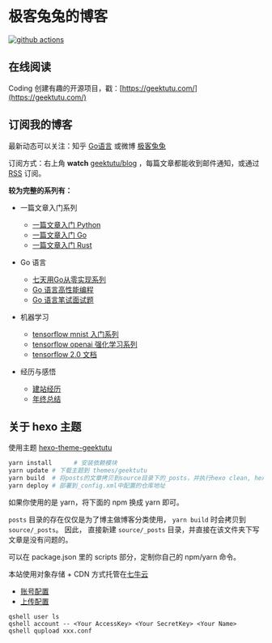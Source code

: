 # 极客兔兔的博客

[![github actions](https://github.com/geektutu/geektutu-blog/workflows/public%20blog/badge.svg)](https://github.com/geektutu/geektutu-blog/actions)
  
## 在线阅读

Coding 创建有趣的开源项目，戳：[https://geektutu.com/](https://geektutu.com/)

## 订阅我的博客

最新动态可以关注：知乎 [Go语言](https://www.zhihu.com/people/gzdaijie) 或微博 [极客兔兔](https://weibo.com/geektutu)

订阅方式：右上角 **watch** [geektutu/blog](https://github.com/geektutu/blog) ，每篇文章都能收到邮件通知，或通过 [RSS](https://geektutu.com/feed.xml) 订阅。

**较为完整的系列有：**

- 一篇文章入门系列
  - [一篇文章入门 Python](https://geektutu.com/post/quick-python.html)
  - [一篇文章入门 Go](https://geektutu.com/post/quick-golang.html)
  - [一篇文章入门 Rust](https://geektutu.com/post/quick-rust.html)

- Go 语言
  - [七天用Go从零实现系列](https://geektutu.com/post/gee.html)
  - [Go 语言高性能编程](https://geektutu.com/post/high-performance-go.html)
  - [Go 语言笔试面试题](https://geektutu.com/post/qa-golang.html)

- 机器学习
  - [tensorflow mnist 入门系列](https://geektutu.com/post/tensorflow-mnist-simplest.html)
  - [tensorflow openai 强化学习系列](https://geektutu.com/post/tensorflow2-gym-nn.html)
  - [tensorflow 2.0 文档](https://geektutu.com/post/tf2doc.html)
  
- 经历与感悟
  - [建站经历](https://geektutu.com/post/blog-experience-1.html)
  - [年终总结](https://geektutu.com/post/2020.html)

## 关于 hexo 主题

使用主题 [hexo-theme-geektutu](https://github.com/geektutu/hexo-theme-geektutu)

```bash
yarn install      # 安装依赖模块
yarn update # 下载主题到 themes/geektutu
yarn build  # 将posts的文章拷贝到source目录下的_posts，并执行hexo clean, hexo generate
yarn deploy # 部署到_config.xml中配置的仓库地址
```

如果你使用的是 yarn，将下面的 npm 换成 yarn 即可。

`posts` 目录的存在仅仅是为了博主做博客分类使用， `yarn build` 时会拷贝到 `source/_posts`。
因此， 直接新建 `source/_posts` 目录，并直接在该文件夹下写文章是没有问题的。

可以在 package.json 里的 scripts 部分，定制你自己的 npm/yarn 命令。

本站使用对象存储 + CDN 方式托管在[七牛云](https://marketing.qiniu.com/cps/redirect?redirect_id=4&cps_key=1hetil5x65e8i)

- [账号配置](https://github.com/qiniu/qshell)
- [上传配置](https://github.com/qiniu/qshell/blob/master/docs/qupload.md)

```
qshell user ls
qshell account -- <Your AccessKey> <Your SecretKey> <Your Name>
qshell qupload xxx.conf
```
